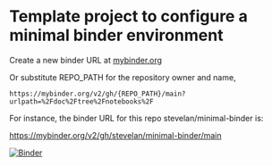 # Template project to configure a minimal binder environment

Create a new binder URL at [mybinder.org](https://mybinder.org)

Or substitute REPO_PATH for the repository owner and name, 

```https://mybinder.org/v2/gh/{REPO_PATH}/main?urlpath=%2Fdoc%2Ftree%2Fnotebooks%2F```

For instance, the binder URL for this repo stevelan/minimal-binder is: 

https://mybinder.org/v2/gh/stevelan/minimal-binder/main

[![Binder](https://mybinder.org/badge_logo.svg)](https://mybinder.org/v2/gh/stevelan/minimal-binder/main?urlpath=%2Fdoc%2Ftree%2Fnotebooks%2F)
